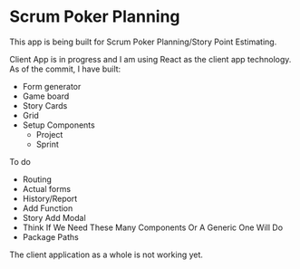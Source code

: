 # Scrum Poker Planning

This app is being built for Scrum Poker Planning/Story Point Estimating.

Client App is in progress and I am using React as the client app technology. As of the commit, I have built:
- Form generator
- Game board
- Story Cards
- Grid
- Setup Components
  - Project
  - Sprint

To do 
- Routing
- Actual forms
- History/Report
- Add Function
- Story Add Modal
- Think If We Need These Many Components Or A Generic One Will Do
- Package Paths

The client application as a whole is not working yet.
